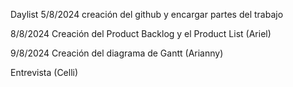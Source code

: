 Daylist
5/8/2024
creación del github y encargar partes del trabajo

8/8/2024
Creación del Product Backlog y el Product List (Ariel)

9/8/2024
Creación del diagrama de Gantt (Arianny) 

Entrevista (Celli)
